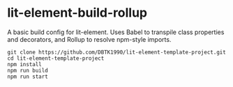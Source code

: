 # lit-element-build-rollup

A basic build config for lit-element. Uses Babel to transpile class properties and decorators, and Rollup to resolve npm-style imports.

```
git clone https://github.com/DBTK1990/lit-element-template-project.git
cd lit-element-template-project
npm install
npm run build
npm run start
```
